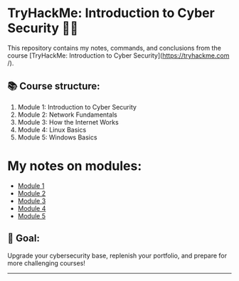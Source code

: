 # TryHackMe: Introduction to Cyber Security 🧠🔐

This repository contains my notes, commands, and conclusions from the course [TryHackMe: Introduction to Cyber Security](https://tryhackme.com /).

## 📚 Course structure:

1. Module 1: Introduction to Cyber Security
2. Module 2: Network Fundamentals
3. Module 3: How the Internet Works
4. Module 4: Linux Basics
5. Module 5: Windows Basics

# My notes on modules:
- [Module 1](Module1_Intro_to_Cybersecurity.md )
- [Module 2](Module2_Network_Fundamentals.md )
- [Module 3](Module3_How_Internet_Works.md )
- [Module 4](Module4_Linux_Basics.md)
- [Module 5](Module5_Windows_Basics.md)

## 📌 Goal:
Upgrade your cybersecurity base, replenish your portfolio, and prepare for more challenging courses!

---
